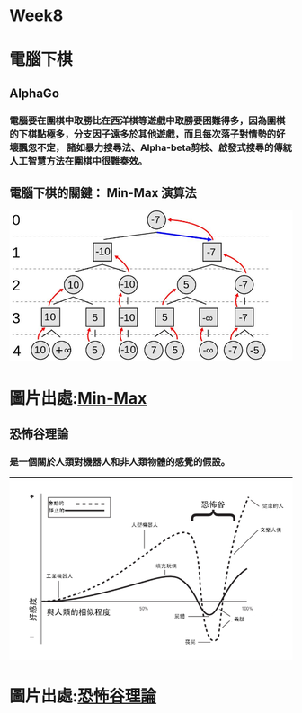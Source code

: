 # Week8
# 電腦下棋
## AlphaGo
### 電腦要在圍棋中取勝比在西洋棋等遊戲中取勝要困難得多，因為圍棋的下棋點極多，分支因子遠多於其他遊戲，而且每次落子對情勢的好壞飄忽不定， 諸如暴力搜尋法、Alpha-beta剪枝、啟發式搜尋的傳統人工智慧方法在圍棋中很難奏效。
## 電腦下棋的關鍵： Min-Max 演算法
<img src="img/Min-Max.png"> 

# 圖片出處:[Min-Max](http://programmermagazine.github.io/201407/htm/focus3.html)

## 恐怖谷理論

### 是一個關於人類對機器人和非人類物體的感覺的假設。

<img src="img/Uncanny Valley.png"> 

# 圖片出處:[恐怖谷理論](https://zh.wikipedia.org/wiki/%E6%81%90%E6%80%96%E8%B0%B7%E7%90%86%E8%AE%BA)
